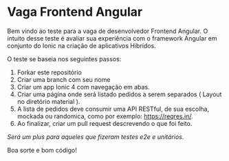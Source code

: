 # Vaga Frontend Angular

Bem vindo ao teste para a vaga de desenvolvedor Frontend Angular. 
O intuito desse teste é avaliar sua experiência com o framework Angular
em conjunto do Ionic na criação de aplicativos Hibrídos.

O teste se baseia nos seguintes passos:

1. Forkar este repositório
2. Criar uma branch com seu nome
3. Criar um app Ionic 4 com navegação em abas.
4. Criar uma página onde será listado pedidos a serem separados ( Layout no diretório material ).
5. A lista de pedidos deve consumir uma API RESTful, de sua escolha, mockada ou randomica, como por exemplo: https://reqres.in/.
6. Ao finalizar, criar um pull request descrevendo o que foi feito.

*Será um plus para aqueles que fizeram testes e2e e unitários.*

Boa sorte e bom código!